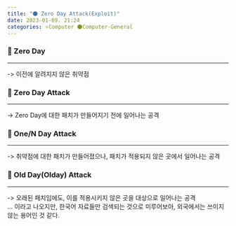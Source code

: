 ```yaml
---
title: "🌑 Zero Day Attack(Exploit)"
date: 2023-01-09. 21:24
categories: ⭐Computer 🌑Computer-General
---
```


### 💎 Zero Day

---

-> 이전에 알려지지 않은 취약점

### 💎 Zero Day Attack

---

-> Zero Day에 대한 패치가 만들어지기 전에 일어나는 공격  

### 💎 One/N Day Attack

---

-> 취약점에 대한 패치가 만들어졌으나, 패치가 적용되지 않은 곳에서 일어나는 공격  

### 💎 Old Day(Olday) Attack

---

-> 오래된 패치임에도, 이를 적용시키지 않은 곳을 대상으로 일어나는 공격  
... 이라고 나오지만, 한국어 자료들만 검색되는 것으로 미루어보아, 외국에서는 쓰이지 않는 용어인 것 같다.  
